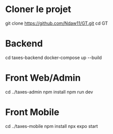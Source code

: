 # Cloner le projet
git clone https://github.com/Ndaw11/GT.git
cd GT

# Backend
cd taxes-backend
docker-compose up --build


# Front Web/Admin
cd ../taxes-admin
npm install
npm run dev

# Front Mobile
cd ../taxes-mobile
npm install
npx expo start
